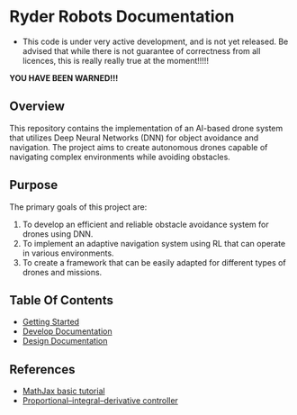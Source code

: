 # Ryder Robots Documentation

* This code is under very active development,  and is not yet released.  Be advised that while there is not guarantee of correctness from all licences,  this is really really true at the moment!!!!!

__YOU HAVE BEEN WARNED!!!__

## Overview

This repository contains the implementation of an AI-based drone system that utilizes Deep Neural 
Networks (DNN) for object avoidance and  navigation. The project aims to create autonomous drones 
capable of navigating complex environments while avoiding obstacles.

## Purpose

The primary goals of this project are:

1. To develop an efficient and reliable obstacle avoidance system for drones using DNN.
2. To implement an adaptive navigation system using RL that can operate in various environments.
3. To create a framework that can be easily adapted for different types of drones and missions.


## Table Of Contents

- [Getting Started](docs/getting_started.md)
- [Develop Documentation](docs/developer/README.md)
- [Design Documentation](docs/design/README.md)

## References

- [MathJax basic tutorial](https://ghassheee.github.io/etc/quick-mathjax.html)
- [Proportional–integral–derivative controller](https://en.wikipedia.org/wiki/Proportional%E2%80%93integral%E2%80%93derivative_controller)

